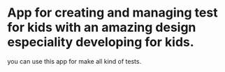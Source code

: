 # App for creating and managing test for kids with an amazing design especiality developing for kids.
you can use this app for make all kind of tests.


